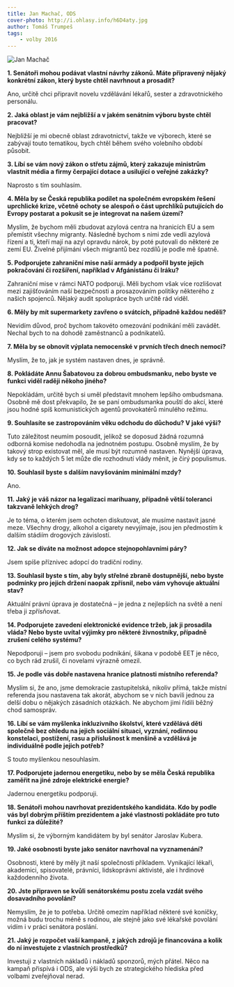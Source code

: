 ```yaml
---
title: Jan Machač, ODS
cover-photo: http://i.ohlasy.info/h6D4aty.jpg
author: Tomáš Trumpeš
tags:
    - volby 2016
---
```


<img src="http://i.ohlasy.info/h6D4aty.jpg" alt="Jan Machač" class="img-responsive img-popup">

**1. Senátoři mohou podávat vlastní návrhy zákonů. Máte připravený nějaký konkrétní zákon, který byste chtěl navrhnout a prosadit?**

Ano, určitě chci připravit novelu vzdělávání lékařů, sester a zdravotnického personálu.

**2. Jaká oblast je vám nejbližší a v jakém senátním výboru byste chtěl pracovat?**

Nejbližší je mi obecně oblast zdravotnictví, takže ve výborech, které se zabývají touto tematikou, bych chtěl během svého volebního období působit.

**3. Líbí se vám nový zákon o střetu zájmů, který zakazuje ministrům vlastnit média a firmy čerpající dotace a usilující o veřejné zakázky?**

Naprosto s tím souhlasím.

**4. Měla by se Česká republika podílet na společném evropském řešení uprchlické krize, včetně ochoty se alespoň o část uprchlíků putujících do Evropy postarat a pokusit se je integrovat na našem území?**

Myslím, že bychom měli zbudovat azylová centra na hranicích EU a sem přemístit všechny migranty. Následně bychom s nimi zde vedli azylová řízení a ti, kteří mají na azyl opravdu nárok, by poté putovali do některé ze zemí EU. Živelné přijímání všech migrantů bez rozdílů je podle mě špatně.

**5. Podporujete zahraniční mise naší armády a podpořil byste jejich pokračování či rozšíření, například v Afgánistánu či Iráku?**

Zahraniční mise v rámci NATO podporuji. Měli bychom však více rozlišovat mezi zajišťováním naší bezpečnosti a prosazováním politiky některého z našich spojenců. Nějaký audit spolupráce bych určitě rád viděl.

**6. Měly by mít supermarkety zavřeno o svátcích, případně každou neděli?**

Nevidím důvod, proč bychom takovéto omezování podnikání měli zavádět. Nechal bych to na dohodě zaměstnanců a podnikatelů.

**7. Měla by se obnovit výplata nemocenské v prvních třech dnech nemoci?**

Myslím, že to, jak je systém nastaven dnes, je správně.

**8. Pokládáte Annu Šabatovou za dobrou ombudsmanku, nebo byste ve funkci viděl raději někoho jiného?**

Nepokládám, určitě bych si uměl představit mnohem lepšího ombudsmana. Osobně mě dost překvapilo, že se paní ombudsmanka pouští do akcí, které jsou hodné spíš komunistických agentů provokatérů minulého režimu.

**9. Souhlasíte se zastropováním věku odchodu do důchodu? V jaké výši?**

Tuto záležitost neumím posoudit, jelikož se doposud žádná rozumná odborná komise nedohodla na jednotném postupu. Osobně myslím, že by takový strop existovat měl, ale musí být rozumně nastaven. Nynější úprava, kdy se to každých 5 let může dle rozhodnutí vlády měnit, je čirý populismus.

**10. Souhlasil byste s dalším navyšováním minimální mzdy?**

Ano.

**11. Jaký je váš názor na legalizaci marihuany, případně větší toleranci takzvaně lehkých drog?**

Je to téma, o kterém jsem ochoten diskutovat, ale musíme nastavit jasné meze. Všechny drogy, alkohol a cigarety nevyjímaje, jsou jen předmostím k dalším stádiím drogových závislostí.

**12. Jak se díváte na možnost adopce stejnopohlavními páry?**

Jsem spíše příznivec adopcí do tradiční rodiny.

**13. Souhlasil byste s tím, aby byly střelné zbraně dostupnější, nebo byste podmínky pro jejich držení naopak zpřísnil, nebo vám vyhovuje aktuální stav?**

Aktuální právní úprava je dostatečná – je jedna z nejlepších na světě a není třeba ji zpřísňovat.

**14. Podporujete zavedení elektronické evidence tržeb, jak ji prosadila vláda? Nebo byste uvítal výjimky pro některé živnostníky, případně zrušení celého systému?**

Nepodporuji – jsem pro svobodu podnikání, šikana v podobě EET je něco, co bych rád zrušil, či novelami výrazně omezil.

**15. Je podle vás dobře nastavena hranice platnosti místního referenda?**

Myslím si, že ano, jsme demokracie zastupitelská, nikoliv přímá, takže místní referenda jsou nastavena tak akorát, abychom se v nich bavili jednou za delší dobu o nějakých zásadních otázkách. Ne abychom jimi řídili běžný chod samospráv.

**16. Líbí se vám myšlenka inkluzivního školství, které vzdělává děti společně bez ohledu na jejich sociální situaci, vyznání, rodinnou konstelaci, postižení, rasu a příslušnost k menšině a vzdělává je individuálně podle jejich potřeb?**

S touto myšlenkou nesouhlasím.

**17. Podporujete jadernou energetiku, nebo by se měla Česká republika zaměřit na jiné zdroje elektrické energie?**

Jadernou energetiku podporuji.

**18. Senátoři mohou navrhovat prezidentského kandidáta. Kdo by podle vás byl dobrým příštím prezidentem a jaké vlastnosti pokládáte pro tuto funkci za důležité?**

Myslím si, že výborným kandidátem by byl senátor Jaroslav Kubera.

**19. Jaké osobnosti byste jako senátor navrhoval na vyznamenání?**

Osobnosti, které by měly jít naší společnosti příkladem. Vynikající lékaři, akademici, spisovatelé, právníci, lidskoprávní aktivisté, ale i hrdinové každodenního života.

**20. Jste připraven se kvůli senátorskému postu zcela vzdát svého dosavadního povolání?**

Nemyslím, že je to potřeba. Určitě omezím například některé své koníčky, možná budu trochu méně s rodinou, ale stejně jako své lékařské povolání vidím i v práci senátora poslání.

**21. Jaký je rozpočet vaší kampaně, z jakých zdrojů je financována a kolik do ní investujete z vlastních prostředků?**

Investuji z vlastních nákladů i nákladů sponzorů, mých přátel. Něco na kampaň přispívá i ODS, ale výši bych ze strategického hlediska před volbami zveřejňoval nerad.
